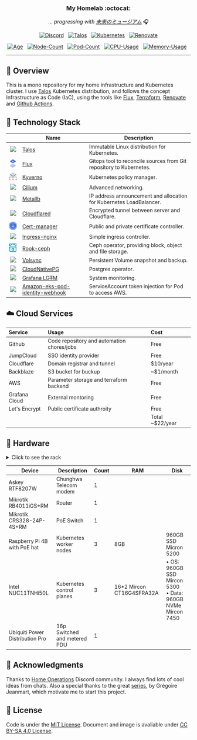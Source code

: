 <div align="center">

### My Homelab :octocat:

... _progressing with [未来のミュージアム](https://www.youtube.com/watch?v=s8_vqfjYpBg)_ 🎧

</div>

<div align="center">

[![Discord](https://img.shields.io/discord/673534664354430999?style=for-the-badge&label&logo=discord&logoColor=white&color=blue)](https://discord.gg/home-operations)&nbsp;&nbsp;
[![Talos](https://img.shields.io/endpoint?url=https%3A%2F%2Fkromgo.timtor.dev%2Fquery%3Fformat%3Dendpoint%26metric%3Dtalos_version&style=for-the-badge&logo=talos&logoColor=white&color=blue&label=%20)](https://www.talos.dev/)&nbsp;&nbsp;
[![Kubernetes](https://img.shields.io/endpoint?url=https%3A%2F%2Fkromgo.timtor.dev%2Fquery%3Fformat%3Dendpoint%26metric%3Dkubernetes_version&style=for-the-badge&logo=kubernetes&logoColor=white&color=blue&label=%20)](https://www.talos.dev/)&nbsp;&nbsp;
[![Renovate](https://img.shields.io/github/actions/workflow/status/timtorChen/homelab/renovate.yaml?branch=main&label=&logo=renovatebot&style=for-the-badge&color=blue)](https://github.com/onedr0p/home-ops/actions/workflows/renovate.yaml)

</div>

<div align="center">

[![Age](https://img.shields.io/endpoint?url=https%3A%2F%2Fkromgo.timtor.dev%2Fquery%3Fformat%3Dendpoint%26metric%3Dnode_age%26label%3D&style=flat-square&color=green&label=Age)](https://github.com/kashalls/kromgo/)&nbsp;&nbsp;
[![Node-Count](https://img.shields.io/endpoint?url=https%3A%2F%2Fkromgo.timtor.dev%2Fquery%3Fformat%3Dendpoint%26metric%3Dnode_count%26label%3D&style=flat-square&color=green&label=Node)](https://github.com/kashalls/kromgo/)&nbsp;&nbsp;
[![Pod-Count](https://img.shields.io/endpoint?url=https%3A%2F%2Fkromgo.timtor.dev%2Fquery%3Fformat%3Dendpoint%26metric%3Dpod_count%26label%3D&style=flat-square&color=green&label=Pod)](https://github.com/kashalls/kromgo/)&nbsp;&nbsp;
[![CPU-Usage](https://img.shields.io/endpoint?url=https%3A%2F%2Fkromgo.timtor.dev%2Fquery%3Fformat%3Dendpoint%26metric%3Dcpu_usage%26label%3D&style=flat-square&label=CPU)](https://github.com/kashalls/kromgo/)&nbsp;&nbsp;
[![Memory-Usage](https://img.shields.io/endpoint?url=https%3A%2F%2Fkromgo.timtor.dev%2Fquery%3Fformat%3Dendpoint%26metric%3Dmemory_usage%26label%3D&style=flat-square&label=Memory)](https://github.com/kashalls/kromgo/)&nbsp;&nbsp;

</div>

---

## 📖 Overview

This is a mono repository for my home infrastructure and Kubernetes cluster. I use [Talos](https://github.com/siderolabs/talos) Kubernetes distribution, and follows the concept Infrastructure as Code (IaC), using the tools like [Flux](https://github.com/fluxcd/flux2), [Terraform](https://github.com/hashicorp/terraform), [Renovate](https://github.com/renovatebot/renovate) and [Github Actions](https://github.com/features/actions).

## 🚢 Technology Stack

|                                                                                                                                                      | Name                                                                                      | Description                                                         |
| :--------------------------------------------------------------------------------------------------------------------------------------------------: | ----------------------------------------------------------------------------------------- | ------------------------------------------------------------------- |
|                                             <img width="32" src="https://www.talos.dev/images/logo.svg">                                             | [Talos](https://github.com/siderolabs/talos)                                              | Immutable Linux distribution for Kubernetes.                        |
|                     <img width="28" src="https://github.com/cncf/artwork/raw/main/projects/flux/icon/color/flux-icon-color.svg">                     | [Flux](https://github.com/fluxcd/flux2)                                                   | Gitops tool to reconcile sources from Git repository to Kubernetes. |
|                  <img width="32" src="https://github.com/cncf/artwork/raw/main/projects/kyverno/icon/color/kyverno-icon-color.svg">                  | [Kyverno](https://github.com/kyverno/kyverno)                                             | Kubernetes policy manager.                                          |
|                   <img width="32" src="https://github.com/cncf/artwork/raw/main/projects/cilium/icon/color/cilium_icon-color.svg">                   | [Cilium](https://github.com/cilium/cilium)                                                | Advanced networking.                                                |
|                                   <img width="32" src="https://metallb.universe.tf/images/logo/metallb-blue.png">                                    | [Metallb](https://github.com/metallb/metallb)                                             | IP address announcement and allocation for Kubernetes LoadBalancer. |
|            <img width="32" src="https://upload.wikimedia.org/wikipedia/commons/thumb/9/94/Cloudflare_Logo.png/240px-Cloudflare_Logo.png">            | [Cloudflared](https://github.com/cloudflare/cloudflared)                                  | Encrypted tunnel between server and Cloudflare.                     |
|             <img width="32" src="https://github.com/cncf/artwork/raw/main/projects/cert-manager/icon/color/cert-manager-icon-color.png">             | [Cert-manager](https://github.com/cert-manager/cert-manager)                              | Public and private certificate controller.                          |
|              <img width="48"  src="https://upload.wikimedia.org/wikipedia/commons/thumb/c/c5/Nginx_logo.svg/320px-Nginx_logo.svg.png">               | [Ingress-nginx](https://github.com/Kubernetes/ingress-nginx)                              | Simple ingress controller.                                          |
|                     <img width="32" src="https://github.com/cncf/artwork/raw/main/projects/rook/icon/color/rook-icon-color.png">                     | [Rook-ceph](https://github.com/rook/rook)                                                 | Ceph operator, providing block, object and file storage.            |
|                                  <img width="32" src="https://avatars.githubusercontent.com/u/47803932?s=200&v=4">                                   | [Volsync](https://github.com/backube/volsync)                                             | Persistent Volume snapshot and backup.                              |
|                                  <img width="32" src="https://avatars.githubusercontent.com/u/100373852?s=200&v=4">                                  | [CloudNativePG](https://github.com/cloudnative-pg/cloudnative-pg)                         | Postgres operator.                                                  |
|                                       <img width="32" src="https://grafana.com/static/img/menu/grafana2.svg">                                        | [Grafana LG~~T~~M](https://github.com/grafana)                                            | System monitoring.                                                  |
| <img width="32" src="https://upload.wikimedia.org/wikipedia/commons/thumb/9/93/Amazon_Web_Services_Logo.svg/320px-Amazon_Web_Services_Logo.svg.png"> | [Amazon-eks-pod-identity-webhook](https://github.com/aws/amazon-eks-pod-identity-webhook) | ServiceAccount token injection for Pod to access AWS.               |

## ☁️ Cloud Services

| Service       | Usage                                      | Cost            |
| :------------ | :----------------------------------------- | :-------------- |
| Github        | Code repository and automation chores/jobs | Free            |
| JumpCloud     | SSO identity provider                      | Free            |
| Cloudflare    | Domain registrar and tunnel                | $10/year        |
| Backblaze     | S3 bucket for buckup                       | ~$1/month       |
| AWS           | Parameter storage and terraform backend    | Free            |
| Grafana Cloud | External montoring                         | Free            |
| Let's Encrypt | Public certificate authroity               | Free            |
|               |                                            | Total ~$22/year |

## 🔧 Hardware

<details>
<summary>Click to see the rack</summary>
<img src="docs/src/rack-20241103.jpg" width="400px"/>
</details>

| Device                          | Description                  | Count | RAM                        | Disk                                                                      |
| ------------------------------- | ---------------------------- | ----- | -------------------------- | ------------------------------------------------------------------------- |
| Askey RTF8207W                  | Chunghwa Telecom modem       | 1     |                            |                                                                           |
| Mikrotik RB4011iGS+RM           | Router                       | 1     |                            |                                                                           |
| Mikrotik CRS328-24P-4S+RM       | PoE Switch                   | 1     |                            |                                                                           |
| Raspberry Pi 4B with PoE hat    | Kubernetes worker nodes      | 3     | 8GB                        | 960GB SSD Micron 5200                                                     |
| Intel NUC11TNHi50L              | Kubernetes control planes    | 3     | 16\*2 Mircon CT16G4SFRA32A | <div>• OS: 960GB SSD Mircon 5300<div/><div>• Data: 960GB NVMe Mircon 7450 |
| Ubiquiti Power Distribution Pro | 16p Switched and metered PDU | 1     |                            |                                                                           |

## 🤝 Acknowledgments

Thanks to [Home Operations](https://discord.com/invite/home-operations) Discord community. I always find lots of cool ideas from chats. Also a special thanks to the great [series](https://greg.jeanmart.me/2020/04/13/build-your-very-own-self-hosting-platform-wi/), by Grégoire Jeanmart, which motivate me to start this project.

## 📄 License

Code is under the [MIT License](./LICENSE).
Document and image is avaliable under [CC BY-SA 4.0 License](https://creativecommons.org/licenses/by-sa/4.0/).
